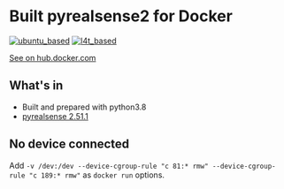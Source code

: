 # Built pyrealsense2 for Docker

[![ubuntu_based](https://github.com/nixone/pyrealsense2-docker/actions/workflows/ubuntu_based.yml/badge.svg)](https://github.com/nixone/pyrealsense2-docker/actions/workflows/ubuntu_based.yml)
[![l4t_based](https://github.com/nixone/pyrealsense2-docker/actions/workflows/l4t_based.yml/badge.svg)](https://github.com/nixone/pyrealsense2-docker/actions/workflows/l4t_based.yml)

[See on hub.docker.com](https://hub.docker.com/r/nixone/pyrealsense2)

## What's in

* Built and prepared with python3.8
* [pyrealsense 2.51.1](https://github.com/IntelRealSense/librealsense/tree/master/wrappers/python)

## No device connected

Add `-v /dev:/dev --device-cgroup-rule "c 81:* rmw" --device-cgroup-rule "c 189:* rmw"` as `docker run` options. 
